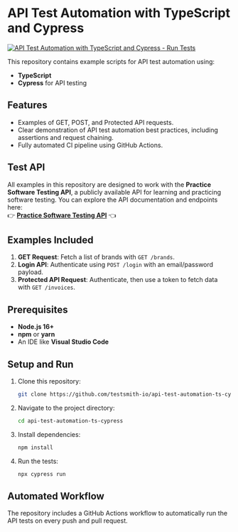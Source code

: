 # API Test Automation with TypeScript and Cypress

[![API Test Automation with TypeScript and Cypress - Run Tests](https://github.com/testsmith-io/api-test-automation-ts-cypress/actions/workflows/test.yml/badge.svg)](https://github.com/testsmith-io/api-test-automation-ts-cypress/actions/workflows/test.yml)

This repository contains example scripts for API test automation using:
- **TypeScript**
- **Cypress** for API testing

## Features
- Examples of GET, POST, and Protected API requests.
- Clear demonstration of API test automation best practices, including assertions and request chaining.
- Fully automated CI pipeline using GitHub Actions.

## Test API
All examples in this repository are designed to work with the **Practice Software Testing API**, a publicly available API for learning and practicing software testing. You can explore the API documentation and endpoints here:  
👉 **[Practice Software Testing API](https://api.practicesoftwaretesting.com/api/documentation)** 👈

## Examples Included
1. **GET Request**: Fetch a list of brands with `GET /brands`.
2. **Login API**: Authenticate using `POST /login` with an email/password payload.
3. **Protected API Request**: Authenticate, then use a token to fetch data with `GET /invoices`.

## Prerequisites
- **Node.js 16+**
- **npm** or **yarn**
- An IDE like **Visual Studio Code**

## Setup and Run
1. Clone this repository:
   ```bash
   git clone https://github.com/testsmith-io/api-test-automation-ts-cypress.git
   ```
2. Navigate to the project directory:
   ```bash
   cd api-test-automation-ts-cypress
   ```
3. Install dependencies:
   ```bash
   npm install
   ```
4. Run the tests:
   ```bash
   npx cypress run
   ```

## Automated Workflow
The repository includes a GitHub Actions workflow to automatically run the API tests on every push and pull request.
